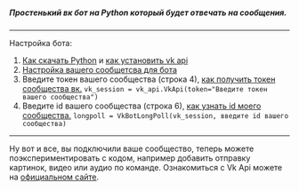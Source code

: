 ##### Простенький вк бот на Python который будет отвечать на сообщения.
---
Настройка бота:
1. [Как скачать Python](https://www.youtube.com/watch?v=KY9jJ3kghq4) и [как установить vk api](https://habr.com/ru/post/319178/)
2. [Настройка вашего сообщетсва для бота](https://scripthub.ru/bots/bots-vk/11-nastrojka-bota-v-gruppe.html)
3. Введите токен вашего сообщества (строка 4), [как получить токен сообщества вк.](https://pechenek.net/social-networks/vk/api-vk-poluchaem-klyuch-dostupa-token-gruppy/)
    `vk_session = vk_api.VkApi(token="Введите токен вашего сообщества")`
3. Введите id вашего сообщества (строка 6), [как узнать id моего сообщества.](https://regvk.com/id/)
    `longpoll = VkBotLongPoll(vk_session, введите id вашего сообщества)`
---
Ну вот и все, вы подключили ваше сообщество, теперь можете поэкспериментировать с кодом, например добавить отправку картинок, видео или аудио по команде.
Ознакомиться с Vk Api можете на [официальном сайте](https://dev.vk.com/api/getting-started).
